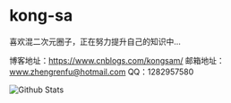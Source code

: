 # kong-sa
喜欢混二次元圈子，正在努力提升自己的知识中...

博客地址：https://www.cnblogs.com/kongsam/
邮箱地址：www.zhengrenfu@hotmail.com
QQ：1282957580

![Github Stats](https://github-readme-stats.vercel.app/api?username=kong-sa&show_icons=true)
